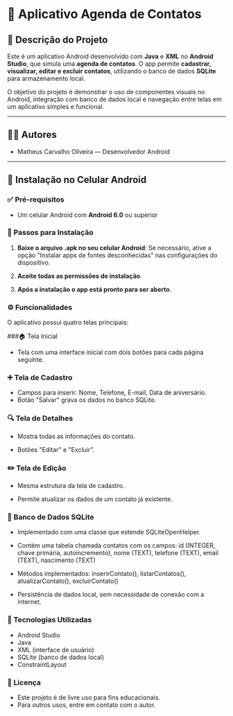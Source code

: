 # 📱 Aplicativo Agenda de Contatos

## 📌 Descrição do Projeto

Este é um aplicativo Android desenvolvido com **Java** e **XML** no **Android Studio**, que simula uma **agenda de contatos**. O app permite **cadastrar, visualizar, editar e excluir contatos**, utilizando o banco de dados **SQLite** para armazenamento local.

O objetivo do projeto é demonstrar o uso de componentes visuais no Android, integração com banco de dados local e navegação entre telas em um aplicativo simples e funcional.

---

## 👨‍💻 Autores

- Matheus Carvalho Oliveira — Desenvolvedor Android

---

## 📲 Instalação no Celular Android

### ✅ Pré-requisitos

- Um celular Android com **Android 6.0** ou superior

### 🔧 Passos para Instalação

1. **Baixe o arquivo .apk no seu celular Android**:
   Se necessário, ative a opção "Instalar apps de fontes desconhecidas" nas configurações do dispositivo.

2. **Aceite todas as permissões de instalação**.
3. **Após a instalação o app está pronto para ser aberto**.

### ⚙️ Funcionalidades

O aplicativo possui quatro telas principais:

###🏠 Tela Inicial
- Tela com uma interface inicial com dois botões para cada página seguinte.

### ➕ Tela de Cadastro
- Campos para inserir:
    Nome, Telefone, E-mail, Data de aniversário.
- Botão "Salvar" grava os dados no banco SQLite.

### 🔍 Tela de Detalhes
- Mostra todas as informações do contato.

- Botões "Editar" e "Excluir".

### ✏️ Tela de Edição
- Mesma estrutura da tela de cadastro.

- Permite atualizar os dados de um contato já existente.

### 💾 Banco de Dados SQLite
- Implementado com uma classe que estende SQLiteOpenHelper.

- Contém uma tabela chamada contatos com os campos:
    id (INTEGER, chave primária, autoincremento), nome (TEXT), telefone (TEXT), email (TEXT), nascimento (TEXT)

- Métodos implementados:
    inserirContato(), listarContatos(), atualizarContato(), excluirContato()

- Persistência de dados local, sem necessidade de conexão com a internet.

### 🧰 Tecnologias Utilizadas
- Android Studio
- Java
- XML (interface de usuário)
- SQLite (banco de dados local)
- ConstraintLayout

### 📝 Licença
- Este projeto é de livre uso para fins educacionais.
- Para outros usos, entre em contato com o autor.
